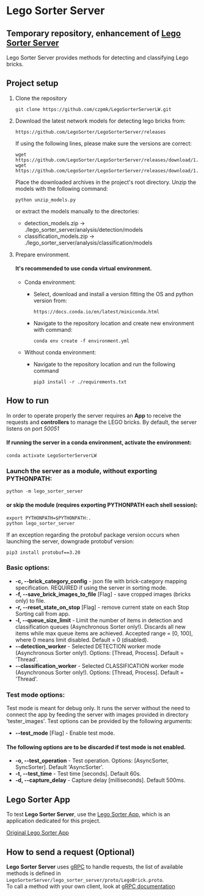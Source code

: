 # Lego Sorter Server

## Temporary repository, enhancement of [Lego Sorter Server](https://github.com/LegoSorter/LegoSorterServer)

Lego Sorter Server provides methods for detecting and classifying Lego bricks.

## Project setup

1. Clone the repository
    ```commandline
    git clone https://github.com/czpmk/LegoSorterServerLW.git
    ```

2. Download the latest network models for detecting lego bricks from:
    ```commandline
    https://github.com/LegoSorter/LegoSorterServer/releases
    ```
   If using the following lines, please make sure the versions are correct:
    ```commandline
    wget https://github.com/LegoSorter/LegoSorterServer/releases/download/1.2.0/detection_models.zip
    wget https://github.com/LegoSorter/LegoSorterServer/releases/download/1.2.0/classification_models.zip
    ```
   Place the downloaded archives in the project's root directory. Unzip the models with the following command:
    ```commandline
    python unzip_models.py
    ```
   or extract the models manually to the directories:
    * detection_models.zip -> ./lego_sorter_server/analysis/detection/models
    * classification_models.zip -> ./lego_sorter_server/analysis/classification/models

3. Prepare environment.
   #### It's recommended to use conda virtual environment.
    * Conda environment:
        * Select, download and install a version fitting the OS and python version from:
           ```commandline
           https://docs.conda.io/en/latest/miniconda.html
           ```
        * Navigate to the repository location and create new environment with command:
          ```commandline
          conda env create -f environment.yml
          ```

    * Without conda environment:
        * Navigate to the repository location and run the following command
           ```commandline
           pip3 install -r ./requirements.txt
           ```

## How to run

In order to operate properly the server requires an **App** to receive the requests and **controllers** to manage the
LEGO bricks. By default, the server listens on port *50051*

#### If running the server in a conda environment, activate the environment:

  ```commandline
  conda activate LegoSorterServerLW
  ```

### Launch the server as a module, without exporting PYTHONPATH:

  ```commandline
  python -m lego_sorter_server
  ```

#### or skip the module (requires exporting PYTHONPATH each shell session):

  ```commandline
  export PYTHONPATH=$PYTHONPATH:.
  python lego_sorter_server
  ```

If an exception regarding the protobuf package version occurs when launching the server, downgrade protobuf version:

  ```commandline
  pip3 install protobuf==3.20
  ```

### Basic options:

* **-c, --brick_category_config** - json file with brick-category mapping specification. REQUIRED if using the server in
  sorting mode.
* **-f, --save_brick_images_to_file** [Flag] - save cropped images (bricks only) to file.
* **-r, --reset_state_on_stop** [Flag] - remove current state on each Stop Sorting call from app.
* **-l, --queue_size_limit** - Limit the number of items in detection and classification queues
  (Asynchronous Sorter only!). Discards all new items while max queue items are achieved.
  Accepted range = [0, 100], where 0 means limit disabled. Default = 0 (disabled).
* **--detection_worker** - Selected DETECTION worker mode (Asynchronous Sorter only!). Options: [Thread, Process].
  Default = 'Thread'.
* **--classification_worker** - Selected CLASSIFICATION worker mode (Asynchronous Sorter only!).
  Options: [Thread, Process]. Default = 'Thread'.

### Test mode options:

Test mode is meant for debug only. It runs the server without the need to connect the app by feeding the server with
images provided in directory 'tester_images'. Test options can be provided by the following arguments:

* **--test_mode** [Flag] - Enable test mode.

#### The following options are to be discarded if test mode is not enabled.

* **-o, --test_operation** - Test operation. Options: [AsyncSorter, SyncSorter]. Default 'AsyncSorter'.
* **-t, --test_time** - Test time [seconds]. Default 60s.
* **-d, --capture_delay** - Capture delay [milliseconds]. Default 500ms.

## Lego Sorter App

To test **Lego Sorter Server**, use the [Lego Sorter App](https://github.com/czpmk/LegoSorterAppLW), which is an
application dedicated for this project.

[Original Lego Sorter App](https://github.com/LegoSorter/LegoSorterApp)

## How to send a request (Optional)

**Lego Sorter Server** uses [gRPC](https://grpc.io/) to handle requests, the list of available methods is defined
in `LegoSorterServer/lego_sorter_server/proto/LegoBrick.proto`.\
To call a method with your own client, look
at [gRPC documentation](https://grpc.io/docs/languages/python/basics/#calling-service-methods)

